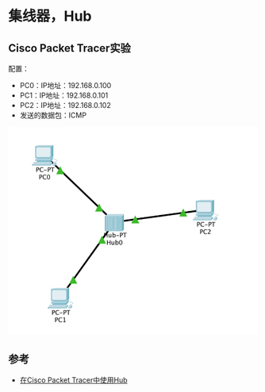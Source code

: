 # 集线器，Hub

## Cisco Packet Tracer实验

配置：

- PC0：IP地址：192.168.0.100
- PC1：IP地址：192.168.0.101
- PC2：IP地址：192.168.0.102
- 发送的数据包：ICMP

![](/static/images/2208/p003.gif)

## 参考

- [在Cisco Packet Tracer中使用Hub](https://www.youtube.com/watch?v=W_m16svIwFM)
